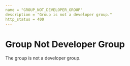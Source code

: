 ```yaml
---
name = "GROUP_NOT_DEVELOPER_GROUP"
description = "Group is not a developer group."
http_status = 400
---
```


# Group Not Developer Group

The group is not a developer group.

